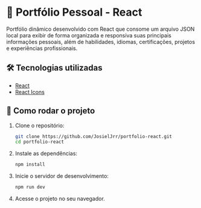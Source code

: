 # 💼 Portfólio Pessoal - React

Portfólio dinâmico desenvolvido com React que consome um arquivo JSON local para exibir de forma organizada e responsiva suas principais informações pessoais, além de habilidades, idiomas, certificações, projetos e experiências profissionais.

## 🛠️ Tecnologias utilizadas

- [React](https://react.dev/)
- [React Icons](https://react-icons.github.io/react-icons/)

## 🚀 Como rodar o projeto

1. Clone o repositório:

   ```bash
   git clone https://github.com/JosielJrr/portfolio-react.git
   cd portfolio-react
   ```

2. Instale as dependências:

   ```bash
   npm install
   ```

3. Inicie o servidor de desenvolvimento:

   ```bash
   npm run dev
   ```

4. Acesse o projeto no seu navegador.
